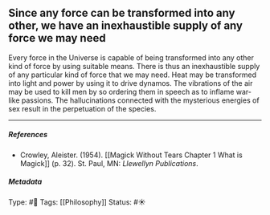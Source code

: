 ## Since any force can be transformed into any other, we have an inexhaustible supply of any force we may need # 

Every force in the Universe is capable of being transformed into any other kind of force by using suitable means. There is thus an inexhaustible supply of any particular kind of force that we may need. Heat may be transformed into light and power by using it to drive dynamos. The vibrations of the air may be used to kill men by so ordering them in speech as to inflame war-like passions. The hallucinations connected with the mysterious energies of sex result in the perpetuation of the species.

___

##### References

- Crowley, Aleister. (1954). [[Magick Without Tears Chapter 1 What is Magick]] (p. 32). St. Paul, MN: _Llewellyn Publications_.

##### Metadata

Type: #🔴 
Tags: [[Philosophy]]
Status: #☀️ 